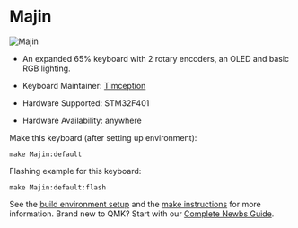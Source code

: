 # Majin

![Majin](https://instagram.com/keykraft)

* An expanded 65% keyboard with 2 rotary encoders, an OLED and basic RGB lighting.

* Keyboard Maintainer: [Timception](https://instagram.com/keykraft)
* Hardware Supported: STM32F401
* Hardware Availability: anywhere

Make this keyboard (after setting up environment):

    make Majin:default

Flashing example for this keyboard:

    make Majin:default:flash

See the [build environment setup](https://docs.qmk.fm/#/getting_started_build_tools) and the [make instructions](https://docs.qmk.fm/#/getting_started_make_guide) for more information. Brand new to QMK? Start with our [Complete Newbs Guide](https://docs.qmk.fm/#/newbs).